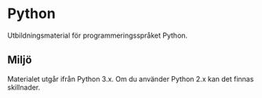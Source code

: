 # Python

Utbildningsmaterial för programmeringsspråket Python.

## Miljö

Materialet utgår ifrån Python 3.x. Om du använder Python 2.x kan det finnas skillnader.